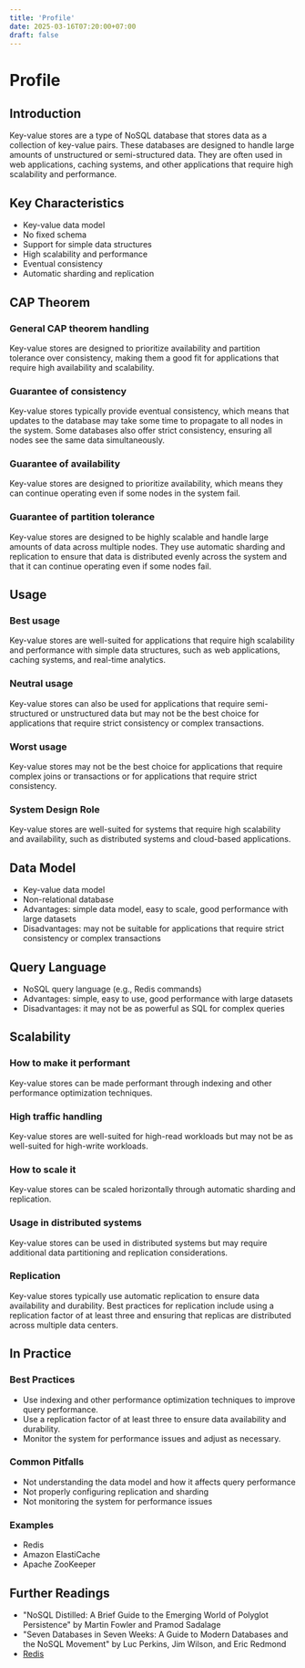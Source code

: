 ```yaml
---
title: 'Profile'
date: 2025-03-16T07:20:00+07:00
draft: false
---
```


# Profile

## **Introduction**

Key-value stores are a type of NoSQL database that stores data as a collection of key-value pairs. These databases are designed to handle large amounts of unstructured or semi-structured data. They are often used in web applications, caching systems, and other applications that require high scalability and performance.

## **Key Characteristics**

- Key-value data model
- No fixed schema
- Support for simple data structures
- High scalability and performance
- Eventual consistency
- Automatic sharding and replication

## **CAP Theorem**

### **General CAP theorem handling**

Key-value stores are designed to prioritize availability and partition tolerance over consistency, making them a good fit for applications that require high availability and scalability.

### **Guarantee of consistency**

Key-value stores typically provide eventual consistency, which means that updates to the database may take some time to propagate to all nodes in the system. Some databases also offer strict consistency, ensuring all nodes see the same data simultaneously.

### **Guarantee of availability**

Key-value stores are designed to prioritize availability, which means they can continue operating even if some nodes in the system fail.

### **Guarantee of partition tolerance**

Key-value stores are designed to be highly scalable and handle large amounts of data across multiple nodes. They use automatic sharding and replication to ensure that data is distributed evenly across the system and that it can continue operating even if some nodes fail.

## **Usage**

### **Best usage**

Key-value stores are well-suited for applications that require high scalability and performance with simple data structures, such as web applications, caching systems, and real-time analytics.

### **Neutral usage**

Key-value stores can also be used for applications that require semi-structured or unstructured data but may not be the best choice for applications that require strict consistency or complex transactions.

### **Worst usage**

Key-value stores may not be the best choice for applications that require complex joins or transactions or for applications that require strict consistency.

### **System Design Role**

Key-value stores are well-suited for systems that require high scalability and availability, such as distributed systems and cloud-based applications.

## **Data Model**

- Key-value data model
- Non-relational database
- Advantages: simple data model, easy to scale, good performance with large datasets
- Disadvantages: may not be suitable for applications that require strict consistency or complex transactions

## **Query Language**

- NoSQL query language (e.g., Redis commands)
- Advantages: simple, easy to use, good performance with large datasets
- Disadvantages: it may not be as powerful as SQL for complex queries

## **Scalability**

### **How to make it performant**

Key-value stores can be made performant through indexing and other performance optimization techniques.

### **High traffic handling**

Key-value stores are well-suited for high-read workloads but may not be as well-suited for high-write workloads.

### **How to scale it**

Key-value stores can be scaled horizontally through automatic sharding and replication.

### **Usage in distributed systems**

Key-value stores can be used in distributed systems but may require additional data partitioning and replication considerations.

### Replication

Key-value stores typically use automatic replication to ensure data availability and durability. Best practices for replication include using a replication factor of at least three and ensuring that replicas are distributed across multiple data centers.

## In Practice

### Best Practices

- Use indexing and other performance optimization techniques to improve query performance.
- Use a replication factor of at least three to ensure data availability and durability.
- Monitor the system for performance issues and adjust as necessary.

### Common Pitfalls

- Not understanding the data model and how it affects query performance
- Not properly configuring replication and sharding
- Not monitoring the system for performance issues

### Examples

- Redis
- Amazon ElastiCache
- Apache ZooKeeper

## Further Readings

- "NoSQL Distilled: A Brief Guide to the Emerging World of Polyglot Persistence" by Martin Fowler and Pramod Sadalage
- "Seven Databases in Seven Weeks: A Guide to Modern Databases and the NoSQL Movement" by Luc Perkins, Jim Wilson, and Eric Redmond
- [Redis](../../../../tools/data/redis/)
